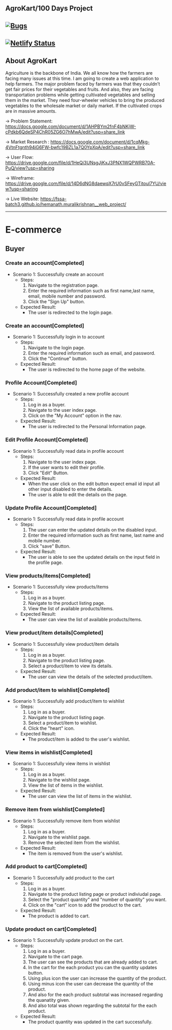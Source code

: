 ## AgroKart/100 Days Project

## [![Bugs](https://sonarcloud.io/api/project_badges/measure?project=fssa-batch3_hemanath.muralikrishnan__web_project&metric=bugs)](https://sonarcloud.io/summary/new_code?id=fssa-batch3_hemanath.muralikrishnan__web_project)

## [![Netlify Status](https://api.netlify.com/api/v1/badges/12615b8a-9902-49c1-b80a-b71f76ef75d7/deploy-status)](https://app.netlify.com/sites/agrokart/deploys)

## About AgroKart 

Agriculture is the backbone of India. We all know how the farmers are facing many issues at this time. I am going to create a web application to help farmers. The major problem faced by farmers was that they couldn’t get fair prices for their vegetables and fruits. And also, they are facing transportation problems while getting cultivated vegetables and selling them in the market. They need four-wheeler vehicles to bring the produced vegetables to the wholesale market or daily market. If the cultivated crops are in massive amounts. 

-> Problem Statement: https://docs.google.com/document/d/1AHPBYm2fnF4bNKjW-cPdkb6QdeSP4ChR05ZG6O7hMwA/edit?usp=share_link

-> Market Research : https://docs.google.com/document/d/1cqMkg-4VtnFtgnth94iG6FW-bwfc19BZL1a7Q0YpXpA/edit?usp=share_link

-> User Flow: https://drive.google.com/file/d/1HeQi3UNsgJjKxJ3PNX1WQPWRB70A-PuQ/view?usp=sharing

-> Wireframe: https://drive.google.com/file/d/14D6dNG8daewqX7rU0vSFeyGTitoul7YU/view?usp=sharing

-> Live Website: https://fssa-batch3.github.io/hemanath.muralikrishnan__web_project/

<hr>

# E-commerce

## Buyer

### Create an account[Completed]
- Scenario 1: Successfully create an account
    - Steps:
        1. Navigate to the registration page.
        2. Enter the required information such as first name,last name, email, mobile number and password.
        3. Click the "Sign Up" button.
    - Expected Result:
        - The user is redirected to the login page.

### Create an account[Completed]
- Scenario 1: Successfully login in to account
    - Steps:
        1. Navigate to the login page.
        2. Enter the required information such as email, and password.
        3. Click the "Continue" button.
    - Expected Result:
        - The user is redirected to the home page of the website.

### Profile Account[Completed]
- Scenario 1: Successfully created a new profile account
    - Steps:
        1. Log in as a buyer.
        2. Navigate to the user index page.
        3. Click on the "My Account" option in the nav.
    - Expected Result:
        - The user is redirected to the Personal Information page.

### Edit Profile Account[Completed]
- Scenario 1: Successfully read data in profile account
    - Steps:
        1. Navigate to the user index page.
        2. If the user wants to edit their profile.
        3. Click "Edit" Button.
    - Expected Result:
        - When the user click on the edit button expect email id input all other input disabled to enter the details.
        - The user is able to edit the details on the page.

### Update Profile Account[Completed]
- Scenario 1: Successfully read data in profile account
    - Steps:
        1. The user can enter the updated details on the disabled input.
        2. Enter the required information such as first name, last name and mobile number.
        3. Click "save" Button.
    - Expected Result:
        - The user is able to see the updated details on the input field in the profile page.

### View products/items[Completed]
- Scenario 1: Successfully view products/items
    - Steps:
        1. Log in as a buyer.
        2. Navigate to the product listing page.
        3. View the list of available products/items.
    - Expected Result:
        - The user can view the list of available products/items.

### View product/item details[Completed]
- Scenario 1: Successfully view product/item details
    - Steps:
        1. Log in as a buyer.
        2. Navigate to the product listing page.
        3. Select a product/item to view its details.
    - Expected Result:
        - The user can view the details of the selected product/item.


### Add product/item to wishlist[Completed]
- Scenario 1: Successfully add product/item to wishlist
    - Steps:
        1. Log in as a buyer.
        2. Navigate to the product listing page.
        3. Select a product/item to wishlist.
        4. Click the "heart" icon.
    - Expected Result:
        - The product/item is added to the user's wishlist.

### View items in wishlist[Completed]
- Scenario 1: Successfully view items in wishlist
    - Steps:
        1. Log in as a buyer.
        2. Navigate to the wishlist page.
        3. View the list of items in the wishlist.
    - Expected Result:
        - The user can view the list of items in the wishlist.

### Remove item from wishlist[Completed]
- Scenario 1: Successfully remove item from wishlist
    - Steps:
        1. Log in as a buyer.
        2. Navigate to the wishlist page.
        3. Remove the selected item from the wishlist.
    - Expected Result:
        - The item is removed from the user's wishlist.


### Add product to cart[Completed]
- Scenario 1: Successfully add product to the cart
    - Steps:
        1. Log in as a buyer.
        2. Navigate to the product listing page or product indiviudal page.
        3. Select the "product quantity" and "number of quantity" you want.
        4. Click on the "cart" icon to add the product to the cart.
    - Expected Result:
        - The product is added to cart.


### Update product on cart[Completed]
- Scenario 1: Successfully update product on the cart.
    - Steps:
        1. Log in as a buyer.
        2. Navigate to the cart page.
        3. The user can see the products that are already added to cart.
        4. In the cart for the each product you can the quantity updates button.
        5. Using plus icon the user can increase the quantity of the product.
        6. Using minus icon the user can decrease the quantity of the product.
        7. And also for the each product subtotal was increased regarding the quanatity given.
        8. And also total was shown regarding the subtotal for the each product.
    - Expected Result:
        - The product quantity was updated in the cart successfully.

        







